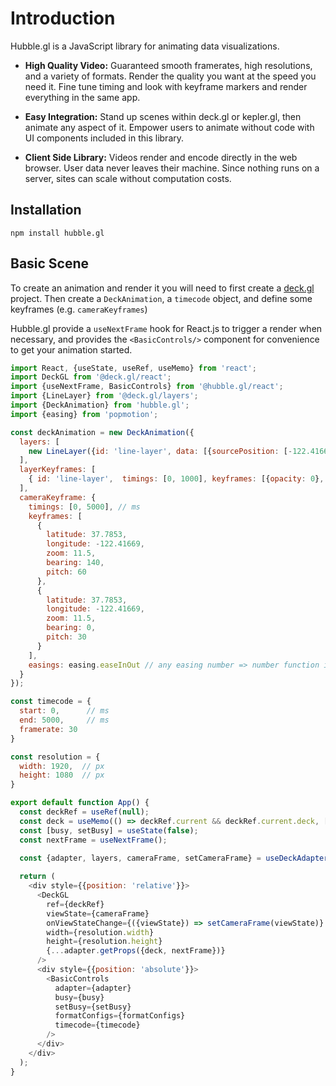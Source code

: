# Introduction

Hubble.gl is a JavaScript library for animating data visualizations.

- **High Quality Video:** Guaranteed smooth framerates, high resolutions, and a variety of formats. Render the quality you want at the speed you need it. Fine tune timing and look with keyframe markers and render everything in the same app.

- **Easy Integration:** Stand up scenes within deck.gl or kepler.gl, then animate any aspect of it. Empower users to animate without code with UI components included in this library.

- **Client Side Library:** Videos render and encode directly in the web browser. User data never leaves their machine. Since nothing runs on a server, sites can scale without computation costs.

## Installation

```
npm install hubble.gl
```

## Basic Scene

To create an animation and render it you will need to first create a [deck.gl](https://deck.gl/docs/get-started/getting-started) project. Then create a `DeckAnimation`, a `timecode` object, and define some keyframes (e.g. `cameraKeyframes`)

Hubble.gl provide a `useNextFrame` hook for React.js to trigger a render when necessary, and provides the `<BasicControls/>` component for convenience to get your animation started.

```js
import React, {useState, useRef, useMemo} from 'react';
import DeckGL from '@deck.gl/react';
import {useNextFrame, BasicControls} from '@hubble.gl/react';
import {LineLayer} from '@deck.gl/layers';
import {DeckAnimation} from 'hubble.gl';
import {easing} from 'popmotion';

const deckAnimation = new DeckAnimation({
  layers: [
    new LineLayer({id: 'line-layer', data: [{sourcePosition: [-122.41669, 37.7853], targetPosition: [-122.41669, 37.781]}]})
  ],
  layerKeyframes: [
    { id: 'line-layer',  timings: [0, 1000], keyframes: [{opacity: 0}, {opacity: 1}] }
  ],
  cameraKeyframe: {
    timings: [0, 5000], // ms
    keyframes: [
      {
        latitude: 37.7853,
        longitude: -122.41669,
        zoom: 11.5,
        bearing: 140,
        pitch: 60
      },
      {
        latitude: 37.7853,
        longitude: -122.41669,
        zoom: 11.5,
        bearing: 0,
        pitch: 30
      }
    ],
    easings: easing.easeInOut // any easing number => number function is supported
  }
});

const timecode = {
  start: 0,      // ms
  end: 5000,     // ms
  framerate: 30
}

const resolution = {
  width: 1920,  // px
  height: 1080  // px
}

export default function App() {
  const deckRef = useRef(null);
  const deck = useMemo(() => deckRef.current && deckRef.current.deck, [deckRef.current]);
  const [busy, setBusy] = useState(false);
  const nextFrame = useNextFrame();

  const {adapter, layers, cameraFrame, setCameraFrame} = useDeckAdapter(deckAnimation);
  
  return (
    <div style={{position: 'relative'}}>
      <DeckGL
        ref={deckRef}
        viewState={cameraFrame}
        onViewStateChange={({viewState}) => setCameraFrame(viewState)}
        width={resolution.width}
        height={resolution.height}
        {...adapter.getProps({deck, nextFrame})}
      />
      <div style={{position: 'absolute'}}>
        <BasicControls 
          adapter={adapter}
          busy={busy}
          setBusy={setBusy}
          formatConfigs={formatConfigs}
          timecode={timecode}
        />
      </div>
    </div>
  );
}
```
